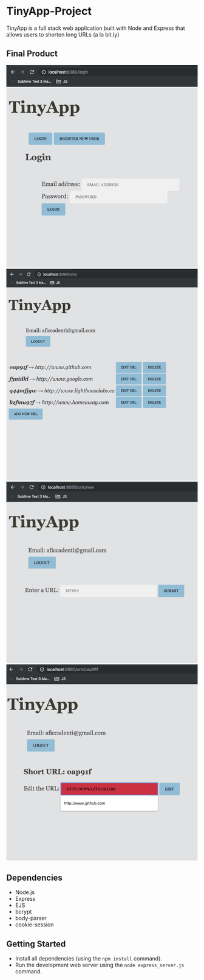 # TinyApp-Project

TinyApp is a full stack web application built with Node and Express that allows users to shorten long URLs (a la bit.ly)


## Final Product

!["Login view"](https://github.com/alfficcadenti/TinyApp-Project/blob/master/doc/login.png)
!["URLS view"](https://github.com/alfficcadenti/TinyApp-Project/blob/master/doc/urls.png)
!["New URL view"](https://github.com/alfficcadenti/TinyApp-Project/blob/master/doc/new.png)
!["Show URL view"](https://github.com/alfficcadenti/TinyApp-Project/blob/master/doc/showUrl.png)


## Dependencies

- Node.js
- Express
- EJS
- bcrypt
- body-parser
- cookie-session

## Getting Started

- Install all dependencies (using the `npm install` command).
- Run the development web server using the `node express_server.js` command.

